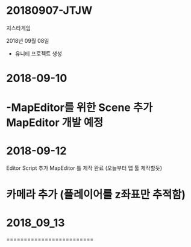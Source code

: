 ﻿# 20180907-JTJW
지스타게임

2018년 09월 08일
- 유니티 프로젝트 생성

2018-09-10
=========================
-MapEditor를 위한 Scene 추가
 MapEditor 개발 예정
=========================

2018-09-12
=========================
Editor Script 추가 
MapEditor 틀 제작 완료
(오늘부터 맵 툴 제작할듯)

카메라 추가 (플레이어를 z좌표만 추적함)
=========================
2018_09_13
=========================
=========================